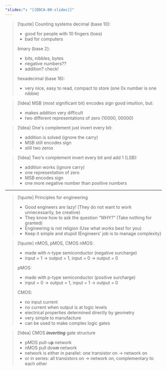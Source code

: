 ```yaml
---
"slides:": "[[DDCA-00-slides]]"
---
```




>[!quote] Counting systems
>decimal (base 10):
>- good for people with 10 fingers (toes)
>- bad for computers
>
>binary (base 2):
>- bits, nibbles, bytes
>- negative numbers??
>- addition? check!
>
>hexadecimal (base 16):
>- very nice, easy to read, compact to store (one 0x number is one nibble)

>[!idea] MSB (most significant bit) encodes sign
>good intuition, but:
>- makes addition very difficult
>- two different representations of zero (10000, 00000)

>[!idea] One's complement
>just invert every bit:
>- addition is solved (ignore the carry)
>- MSB still encodes sign
>- still two zeros

>[!idea] Two's complement
>invert every bit and add 1 (LSB):
>- addition works (ignore carry)
>- one representation of zero
>- MSB encodes sign
>- one more negative number than positive numbers

___

>[!quote] Principles for engineering
>- Good engineers are lazy! (They do not want to work unnecessarily, be creative)
>- They know how to ask the question “WHY?” (Take nothing for granted)
>- Engineering is not religion (Use what works best for you)
>- Keep it simple and stupid (Engineers’ job is to manage complexity)




>[!quote] nMOS, pMOS, CMOS
>nMOS:
>- made with n-type semiconductor (negative surcharge)
>- input = 1 -> output = 1, input = 0 -> output = 0 
>
>pMOS:
>- made with p-type semiconductor (positive surcharge)
>- input = 0 -> output = 1, input = 1 -> output = 0
>
>CMOS:
>- no input current
>- no current when output is at logic levels
>- electrical properties determined directly by geometry
>- very simple to manufacture
>- can be used to make complex logic gates


>[!idea] CMOS ***inverting*** gate structure
>- pMOS pull-u**p** network
>- nMOS pull dow**n** network
>- network is either in parallel: one transistor on -> network on
>- or in series: all transistors on -> network on, complementary to each other

